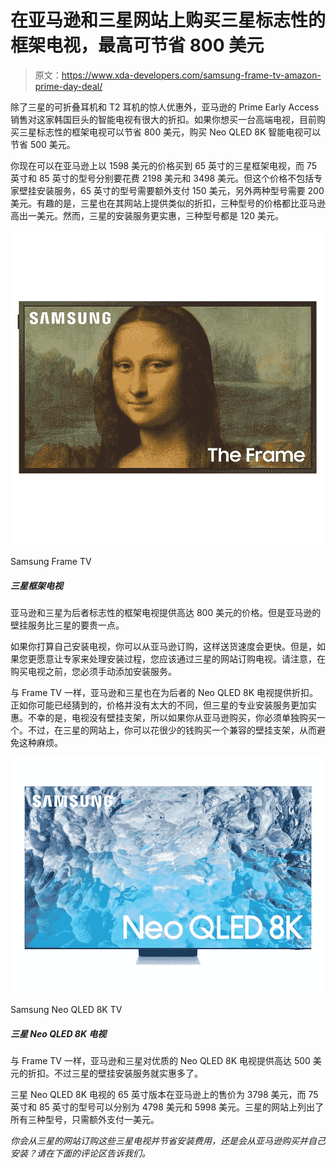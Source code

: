 # 在亚马逊和三星网站上购买三星标志性的框架电视，最高可节省 800 美元

> 原文：<https://www.xda-developers.com/samsung-frame-tv-amazon-prime-day-deal/>

除了三星的可折叠耳机和 T2 耳机的惊人优惠外，亚马逊的 Prime Early Access 销售对这家韩国巨头的智能电视有很大的折扣。如果你想买一台高端电视，目前购买三星标志性的框架电视可以节省 800 美元，购买 Neo QLED 8K 智能电视可以节省 500 美元。

你现在可以在亚马逊上以 1598 美元的价格买到 65 英寸的三星框架电视，而 75 英寸和 85 英寸的型号分别要花费 2198 美元和 3498 美元。但这个价格不包括专家壁挂安装服务，65 英寸的型号需要额外支付 150 美元，另外两种型号需要 200 美元。有趣的是，三星也在其网站上提供类似的折扣，三种型号的价格都比亚马逊高出一美元。然而，三星的安装服务更实惠，三种型号都是 120 美元。

 <picture>![Amazon and Samsung are offering up to $800 on the latter's iconic Frame TV. But Amazon's wall mounting service is a bit more expensive than Samsung's.](img/fd17ca9eec9eb891cb9c146dfbd032cb.png)</picture> 

Samsung Frame TV

##### 三星框架电视

亚马逊和三星为后者标志性的框架电视提供高达 800 美元的价格。但是亚马逊的壁挂服务比三星的要贵一点。

如果你打算自己安装电视，你可以从亚马逊订购，这样送货速度会更快。但是，如果您更愿意让专家来处理安装过程，您应该通过三星的网站订购电视。请注意，在购买电视之前，您必须手动添加安装服务。

与 Frame TV 一样，亚马逊和三星也在为后者的 Neo QLED 8K 电视提供折扣。正如你可能已经猜到的，价格并没有太大的不同，但三星的专业安装服务更加实惠。不幸的是，电视没有壁挂支架，所以如果你从亚马逊购买，你必须单独购买一个。不过，在三星的网站上，你可以花很少的钱购买一个兼容的壁挂支架，从而避免这种麻烦。

 <picture>![As with the Frame TV, Amazon and Samsung are offering up to $500 off on the premium Neo QLED 8K TVs. However, Samsung's wall mounting service is much more affordable.](img/474415e956150f1558db634126ef327a.png)</picture> 

Samsung Neo QLED 8K TV

##### 三星 Neo QLED 8K 电视

与 Frame TV 一样，亚马逊和三星对优质的 Neo QLED 8K 电视提供高达 500 美元的折扣。不过三星的壁挂安装服务就实惠多了。

三星 Neo QLED 8K 电视的 65 英寸版本在亚马逊上的售价为 3798 美元，而 75 英寸和 85 英寸的型号可以分别为 4798 美元和 5998 美元。三星的网站上列出了所有三种型号，只需额外支付一美元。

*你会从三星的网站订购这些三星电视并节省安装费用，还是会从亚马逊购买并自己安装？请在下面的评论区告诉我们。*